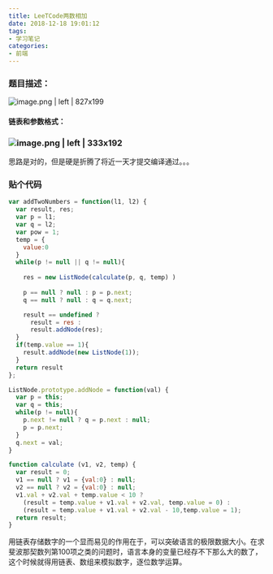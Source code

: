 ```yaml
---
title: LeeTCode两数相加
date: 2018-12-18 19:01:12
tags: 
- 学习笔记
categories: 
- 前端
---
```


### 题目描述：


![image.png | left | 827x199](https://cdn.nlark.com/lark/0/2018/png/146541/1545125946082-1bfce059-4c3b-4786-bf8c-d4ef7223f3e1.png "")

#### 链表和参数格式：
### ![image.png | left | 333x192](https://cdn.nlark.com/lark/0/2018/png/146541/1545125984985-39df3358-d8c7-4866-b2ff-f43a5896bf41.png "")

思路是对的，但是硬是折腾了将近一天才提交编译通过。。。
### 贴个代码
```javascript
var addTwoNumbers = function(l1, l2) {
  var result, res;
  var p = l1;
  var q = l2;
  var pow = 1;
  temp = {
    value:0
  }
  while(p != null || q != null){
    
    res = new ListNode(calculate(p, q, temp) )
    
    p == null ? null : p = p.next;
    q == null ? null : q = q.next;

    result == undefined ?
      result = res :
      result.addNode(res);
  }
  if(temp.value == 1){
    result.addNode(new ListNode(1));
  }
  return result
};

ListNode.prototype.addNode = function(val) {
  var p = this;
  var q = this;
  while(p != null){
    p.next != null ? q = p.next : null;
    p = p.next;
  }
  q.next = val;
}

function calculate (v1, v2, temp) {
  var result = 0;
  v1 == null ? v1 = {val:0} : null;
  v2 == null ? v2 = {val:0} : null;
  v1.val + v2.val + temp.value < 10 ?
    (result = temp.value + v1.val + v2.val, temp.value = 0) :
    (result = temp.value + v1.val + v2.val - 10,temp.value = 1);
  return result;
}
```

用链表存储数字的一个显而易见的作用在于，可以突破语言的极限数据大小。在求斐波那契数列第100项之类的问题时，语言本身的变量已经存不下那么大的数了，这个时候就得用链表、数组来模拟数字，逐位数学运算。